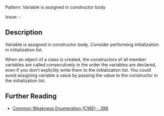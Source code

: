 Pattern:  Variable is assigned in constructor body

Issue: -

## Description

Variable is assigned in constructor body. Consider performing initialization in initialization list.

When an object of a class is created, the constructors of all member variables are called consecutively in the order the variables are declared, even if you don’t explicitly write them to the initialization list. You could avoid assigning variable a value by passing the value to the constructor in the initialization list.

## Further Reading

* [Common Weakness Enumeration (CWE) - 398](https://cwe.mitre.org/data/definitions/398.html)